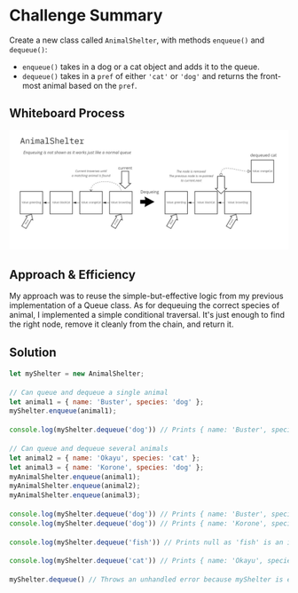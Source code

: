# Challenge Summary

Create a new class called `AnimalShelter`, with methods `enqueue()` and `dequeue()`:

- `enqueue()` takes in a dog or a cat object and adds it to the queue.
- `dequeue()` takes in a `pref` of either `'cat'` or `'dog'` and returns the front-most animal based on the `pref`.

## Whiteboard Process

![Whiteboard diagram of my solution](./challenge-12-whiteboard.jpg)

## Approach & Efficiency

My approach was to reuse the simple-but-effective logic from my previous implementation of a Queue class. As for dequeuing the correct species of animal, I implemented a simple conditional traversal. It's just enough to find the right node, remove it cleanly from the chain, and return it.

## Solution

```javascript
let myShelter = new AnimalShelter;

// Can queue and dequeue a single animal
let animal1 = { name: 'Buster', species: 'dog' };
myShelter.enqueue(animal1);

console.log(myShelter.dequeue('dog')) // Prints { name: 'Buster', species: 'dog' }

// Can queue and dequeue several animals
let animal2 = { name: 'Okayu', species: 'cat' };
let animal3 = { name: 'Korone', species: 'dog' };
myAnimalShelter.enqueue(animal1);
myAnimalShelter.enqueue(animal2);
myAnimalShelter.enqueue(animal3);

console.log(myShelter.dequeue('dog')) // Prints { name: 'Buster', species: 'dog' }
console.log(myShelter.dequeue('dog')) // Prints { name: 'Korone', species: 'dog' }, even though it's behind a cat 

console.log(myShelter.dequeue('fish')) // Prints null as 'fish' is an invalid pref

console.log(myShelter.dequeue('cat')) // Prints { name: 'Okayu', species: 'cat' }

myShelter.dequeue() // Throws an unhandled error because myShelter is empty.
```
